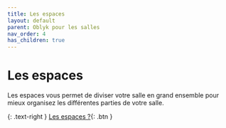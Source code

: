 ```yaml
---
title: Les espaces
layout: default
parent: Oblyk pour les salles
nav_order: 4
has_children: true
---
```


# Les espaces

Les espaces vous permet de diviser votre salle en grand ensemble pour mieux organisez les différentes parties de votre salle. 

{: .text-right }
[Les espaces ?](concept){: .btn }